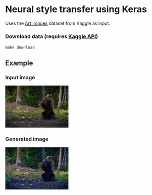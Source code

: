 # Neural style transfer using Keras

Uses the [Art Images](https://www.kaggle.com/thedownhill/art-images-drawings-painting-sculpture-engraving) dataset from Kaggle as input.

### Download data (requires [Kaggle API](https://github.com/Kaggle/kaggle-api))
```
make download
```

## Example

### Input image
<img src="./input/bear.jpg" alt="bear" width="200"/>

### Generated image
<img src="./results/generated_at_iteration_3.png" alt="bear-gen" width="200"/>
